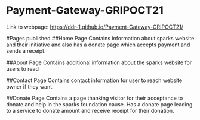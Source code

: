 # Payment-Gateway-GRIPOCT21
Link to webpage: https://ddr-1.github.io/Payment-Gateway-GRIPOCT21/

#Pages published
##Home Page
Contains information about sparks website and their initiative and also has a donate page which accepts payment and sends a receipt. 

##About Page
Contains additional information about the sparks website for users to read

##Contact Page
Contains contact information for user to reach website owner if they want. 

##Donate Page
Contains a page thanking visitor for their acceptance to donate and help in the sparks foundation cause. Has a donate page leading to a service to donate amount and receive receipt for their donation. 
